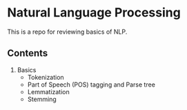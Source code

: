 # Natural Language Processing

This is a repo for reviewing basics of NLP.

## Contents

1. Basics
   - Tokenization
   - Part of Speech (POS) tagging and Parse tree
   - Lemmatization
   - Stemming
